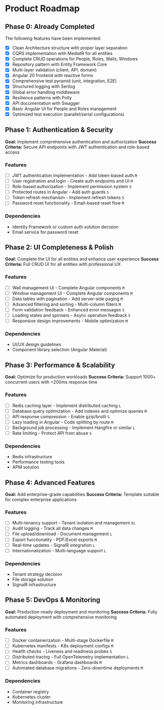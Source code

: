 # Product Roadmap

## Phase 0: Already Completed

The following features have been implemented:

- [x] Clean Architecture structure with proper layer separation
- [x] CQRS implementation with MediatR for all entities
- [x] Complete CRUD operations for People, Roles, Walls, Windows
- [x] Repository pattern with Entity Framework Core
- [x] Multi-layer validation (client, API, domain)
- [x] Angular 20 frontend with reactive forms
- [x] Comprehensive test pyramid (unit, integration, E2E)
- [x] Structured logging with Serilog
- [x] Global error handling middleware
- [x] Resilience patterns with Polly
- [x] API documentation with Swagger
- [x] Basic Angular UI for People and Roles management
- [x] Optimized test execution (parallel/serial configurations)

## Phase 1: Authentication & Security

**Goal:** Implement comprehensive authentication and authorization
**Success Criteria:** Secure API endpoints with JWT authentication and role-based access

### Features

- [ ] JWT authentication implementation - Add token-based auth `M`
- [ ] User registration and login - Create auth endpoints and UI `M`
- [ ] Role-based authorization - Implement permission system `S`
- [ ] Protected routes in Angular - Add auth guards `S`
- [ ] Token refresh mechanism - Implement refresh tokens `S`
- [ ] Password reset functionality - Email-based reset flow `M`

### Dependencies

- Identity Framework or custom auth solution decision
- Email service for password reset

## Phase 2: UI Completeness & Polish

**Goal:** Complete the UI for all entities and enhance user experience
**Success Criteria:** Full CRUD UI for all entities with professional UX

### Features

- [ ] Wall management UI - Complete Angular components `M`
- [ ] Window management UI - Complete Angular components `M`
- [ ] Data tables with pagination - Add server-side paging `M`
- [ ] Advanced filtering and sorting - Multi-column filters `M`
- [ ] Form validation feedback - Enhanced error messages `S`
- [ ] Loading states and spinners - Async operation feedback `S`
- [ ] Responsive design improvements - Mobile optimization `M`

### Dependencies

- UI/UX design guidelines
- Component library selection (Angular Material)

## Phase 3: Performance & Scalability

**Goal:** Optimize for production workloads
**Success Criteria:** Support 1000+ concurrent users with <200ms response time

### Features

- [ ] Redis caching layer - Implement distributed caching `L`
- [ ] Database query optimization - Add indexes and optimize queries `M`
- [ ] API response compression - Enable gzip/brotli `S`
- [ ] Lazy loading in Angular - Code splitting by route `M`
- [ ] Background job processing - Implement Hangfire or similar `L`
- [ ] Rate limiting - Protect API from abuse `S`

### Dependencies

- Redis infrastructure
- Performance testing tools
- APM solution

## Phase 4: Advanced Features

**Goal:** Add enterprise-grade capabilities
**Success Criteria:** Template suitable for complex enterprise applications

### Features

- [ ] Multi-tenancy support - Tenant isolation and management `XL`
- [ ] Audit logging - Track all data changes `M`
- [ ] File upload/download - Document management `L`
- [ ] Export functionality - PDF/Excel exports `M`
- [ ] Real-time updates - SignalR integration `L`
- [ ] Internationalization - Multi-language support `L`

### Dependencies

- Tenant strategy decision
- File storage solution
- SignalR infrastructure

## Phase 5: DevOps & Monitoring

**Goal:** Production-ready deployment and monitoring
**Success Criteria:** Fully automated deployment with comprehensive monitoring

### Features

- [ ] Docker containerization - Multi-stage Dockerfile `M`
- [ ] Kubernetes manifests - K8s deployment configs `M`
- [ ] Health checks - Liveness and readiness probes `S`
- [ ] Distributed tracing - Full OpenTelemetry implementation `L`
- [ ] Metrics dashboards - Grafana dashboards `M`
- [ ] Automated database migrations - Zero-downtime deployments `M`

### Dependencies

- Container registry
- Kubernetes cluster
- Monitoring infrastructure